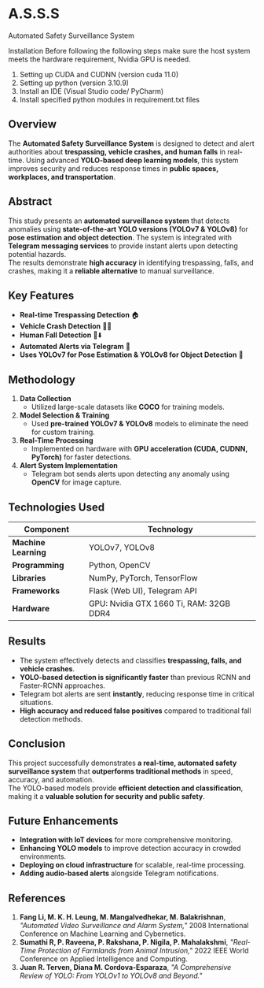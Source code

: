 # A.S.S.S
Automated Safety Surveillance System 

Installation 
Before following the following steps make sure the host system meets the hardware requirement, Nvidia GPU is needed.

1) Setting up CUDA and CUDNN (version cuda 11.0)
2) Setting up python (version 3.10.9)
3) Install an IDE (Visual Studio code/ PyCharm)
4) Install specified python modules in requirement.txt files



## Overview
The **Automated Safety Surveillance System** is designed to detect and alert authorities about **trespassing, vehicle crashes, and human falls** in real-time. Using advanced **YOLO-based deep learning models**, this system improves security and reduces response times in **public spaces, workplaces, and transportation**.

## Abstract
This study presents an **automated surveillance system** that detects anomalies using **state-of-the-art YOLO versions (YOLOv7 & YOLOv8)** for **pose estimation and object detection**. The system is integrated with **Telegram messaging services** to provide instant alerts upon detecting potential hazards.  
The results demonstrate **high accuracy** in identifying trespassing, falls, and crashes, making it a **reliable alternative** to manual surveillance.

## Key Features
- **Real-time Trespassing Detection** 🏠  
- **Vehicle Crash Detection** 🚗💥  
- **Human Fall Detection** 🏃⬇️  
- **Automated Alerts via Telegram** 📩  
- **Uses YOLOv7 for Pose Estimation & YOLOv8 for Object Detection** 🎯  

## Methodology
1. **Data Collection**  
   - Utilized large-scale datasets like **COCO** for training models.  
2. **Model Selection & Training**  
   - Used **pre-trained YOLOv7 & YOLOv8** models to eliminate the need for custom training.  
3. **Real-Time Processing**  
   - Implemented on hardware with **GPU acceleration (CUDA, CUDNN, PyTorch)** for faster detections.  
4. **Alert System Implementation**  
   - Telegram bot sends alerts upon detecting any anomaly using **OpenCV** for image capture.  

## Technologies Used
| **Component**         | **Technology**      |
|-----------------------|--------------------|
| **Machine Learning**  | YOLOv7, YOLOv8 |
| **Programming**       | Python, OpenCV |
| **Libraries**         | NumPy, PyTorch, TensorFlow |
| **Frameworks**        | Flask (Web UI), Telegram API |
| **Hardware**         | GPU: Nvidia GTX 1660 Ti, RAM: 32GB DDR4 |

## Results
- The system effectively detects and classifies **trespassing, falls, and vehicle crashes**.
- **YOLO-based detection is significantly faster** than previous RCNN and Faster-RCNN approaches.
- Telegram bot alerts are sent **instantly**, reducing response time in critical situations.
- **High accuracy and reduced false positives** compared to traditional fall detection methods.

## Conclusion
This project successfully demonstrates **a real-time, automated safety surveillance system** that **outperforms traditional methods** in speed, accuracy, and automation.  
The YOLO-based models provide **efficient detection and classification**, making it a **valuable solution for security and public safety**.  

## Future Enhancements
- **Integration with IoT devices** for more comprehensive monitoring.  
- **Enhancing YOLO models** to improve detection accuracy in crowded environments.  
- **Deploying on cloud infrastructure** for scalable, real-time processing.  
- **Adding audio-based alerts** alongside Telegram notifications.  

## References
1. **Fang Li, M. K. H. Leung, M. Mangalvedhekar, M. Balakrishnan**, _"Automated Video Surveillance and Alarm System,"_ 2008 International Conference on Machine Learning and Cybernetics.  
2. **Sumathi R, P. Raveena, P. Rakshana, P. Nigila, P. Mahalakshmi**, _"Real-Time Protection of Farmlands from Animal Intrusion,"_ 2022 IEEE World Conference on Applied Intelligence and Computing.  
3. **Juan R. Terven, Diana M. Cordova-Esparaza**, _"A Comprehensive Review of YOLO: From YOLOv1 to YOLOv8 and Beyond."_

